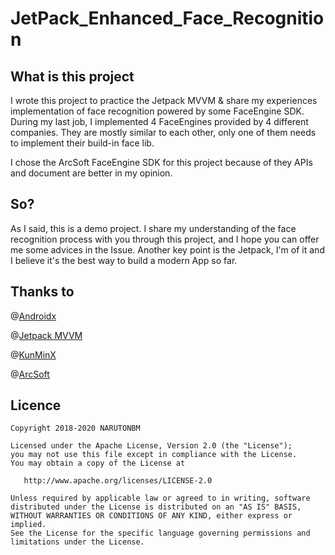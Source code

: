 # JetPack_Enhanced_Face_Recognition

## What is this project
I wrote this project to practice the Jetpack MVVM & share my experiences
implementation of face recognition powered by some FaceEngine SDK.
During my last job, I implemented 4 FaceEngines provided by 4 different
companies. They are mostly similar to each other, only one of them needs
to implement their build-in face lib.

I chose the ArcSoft FaceEngine SDK for this project because of they APIs
and document are better in my opinion.

## So?
As I said, this is a demo project. I share my understanding of the face
recognition process with you through this project, and I hope you can
offer me some advices in the Issue. Another key point is the Jetpack,
I'm of it and I believe it's the best way to build a modern App so far.

## Thanks to
@[Androidx](https://developer.android.google.cn/jetpack/androidx)

@[Jetpack MVVM](https://developer.android.google.cn/jetpack/)

@[KunMinX](https://github.com/KunMinX)

@[ArcSoft](https://ai.arcsoft.com.cn/product/arcface.html)

## Licence
```
Copyright 2018-2020 NARUTONBM

Licensed under the Apache License, Version 2.0 (the "License");
you may not use this file except in compliance with the License.
You may obtain a copy of the License at

   http://www.apache.org/licenses/LICENSE-2.0

Unless required by applicable law or agreed to in writing, software
distributed under the License is distributed on an "AS IS" BASIS,
WITHOUT WARRANTIES OR CONDITIONS OF ANY KIND, either express or implied.
See the License for the specific language governing permissions and
limitations under the License.
```
